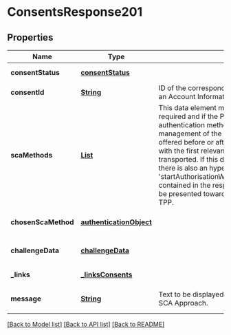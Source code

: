 # ConsentsResponse201
## Properties

Name | Type | Description | Notes
------------ | ------------- | ------------- | -------------
**consentStatus** | [**consentStatus**](consentStatus.md) |  | [default to null]
**consentId** | [**String**](string.md) | ID of the corresponding consent object as returned by an Account Information Consent Request.  | [default to null]
**scaMethods** | [**List**](authenticationObject.md) | This data element might be contained, if SCA is required and if the PSU has a choice between different authentication methods.  Depending on the risk management of the ASPSP this choice might be offered before or after the PSU has been identified with the first relevant factor, or if an access token is transported.  If this data element is contained, then there is also an hyperlink of type &#39;startAuthorisationWithAuthenticationMethodSelection&#39; contained in the response body.  These methods shall be presented towards the PSU for selection by the TPP.  | [optional] [default to null]
**chosenScaMethod** | [**authenticationObject**](authenticationObject.md) |  | [optional] [default to null]
**challengeData** | [**challengeData**](challengeData.md) |  | [optional] [default to null]
**\_links** | [**_linksConsents**](_linksConsents.md) |  | [default to null]
**message** | [**String**](string.md) | Text to be displayed to the PSU, e.g. in a Decoupled SCA Approach. | [optional] [default to null]

[[Back to Model list]](../README.md#documentation-for-models) [[Back to API list]](../README.md#documentation-for-api-endpoints) [[Back to README]](../README.md)

